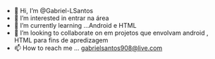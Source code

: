 - 👋 Hi, I’m @Gabriel-LSantos
- 👀 I’m interested in  entrar na área
- 🌱 I’m currently learning ...Android e HTML
- 💞️ I’m looking to collaborate on em projetos que envolvam android , HTML para fins de apredizagem
- 📫 How to reach me ... gabrielsantos908@live.com

<!---
Gabriel-LSantos/Gabriel-LSantos is a ✨ special ✨ repository because its `README.md` (this file) appears on your GitHub profile.
You can click the Preview link to take a look at your changes.
--->
